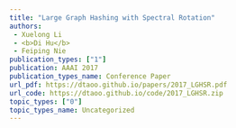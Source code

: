 ```yaml
---  
title: "Large Graph Hashing with Spectral Rotation"  
authors:  
 - Xuelong Li  
 - <b>Di Hu</b>  
 - Feiping Nie  
publication_types: ["1"]  
publication: AAAI 2017   
publication_types_name: Conference Paper  
url_pdf: https://dtaoo.github.io/papers/2017_LGHSR.pdf  
url_code: https://dtaoo.github.io/code/2017_LGHSR.zip  
topic_types: ["0"]
topic_types_name: Uncategorized
---  
```

